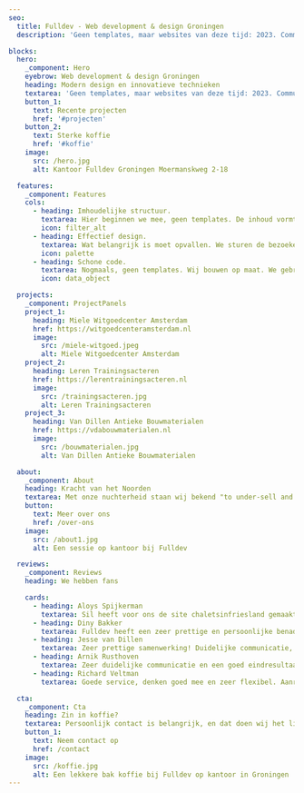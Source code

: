 ```yaml
---
seo:
  title: Fulldev - Web development & design Groningen
  description: 'Geen templates, maar websites van deze tijd: 2023. Communiceren doen we ook niet meer via postduif, toch?'

blocks:
  hero:
    _component: Hero
    eyebrow: Web development & design Groningen
    heading: Modern design en innovatieve technieken
    textarea: 'Geen templates, maar websites van deze tijd: 2023. Communiceren doen we ook niet meer via postduif, toch?'
    button_1:
      text: Recente projecten
      href: '#projecten'
    button_2:
      text: Sterke koffie
      href: '#koffie'
    image:
      src: /hero.jpg
      alt: Kantoor Fulldev Groningen Moermanskweg 2-18

  features:
    _component: Features
    cols:
      - heading: Imhoudelijke structuur.
        textarea: Hier beginnen we mee, geen templates. De inhoud vormt de basis, zodat de bezoeker precies ziet wat 'ie moet zien.
        icon: filter_alt
      - heading: Effectief design.
        textarea: Wat belangrijk is moet opvallen. We sturen de bezoeker naar jouw doel. Maximaal resultaat uit je website.
        icon: palette
      - heading: Schone code.
        textarea: Nogmaals, geen templates. Wij bouwen op maat. We gebruiken alleen wat nodig is, zo blijft je website lightweight.
        icon: data_object

  projects:
    _component: ProjectPanels
    project_1:
      heading: Miele Witgoedcenter Amsterdam
      href: https://witgoedcenteramsterdam.nl
      image:
        src: /miele-witgoed.jpeg
        alt: Miele Witgoedcenter Amsterdam
    project_2:
      heading: Leren Trainingsacteren
      href: https://lerentrainingsacteren.nl
      image:
        src: /trainingsacteren.jpg
        alt: Leren Trainingsacteren
    project_3:
      heading: Van Dillen Antieke Bouwmaterialen
      href: https://vdabouwmaterialen.nl
      image:
        src: /bouwmaterialen.jpg
        alt: Van Dillen Antieke Bouwmaterialen

  about:
    _component: About
    heading: Kracht van het Noorden
    textarea: Met onze nuchterheid staan wij bekend "to under-sell and over-deliver". Vanuit ons ruime en lichte kantoor in Groningen werken wij keihard aan succesvolle websites.
    button:
      text: Meer over ons
      href: /over-ons
    image:
      src: /about1.jpg
      alt: Een sessie op kantoor bij Fulldev

  reviews:
    _component: Reviews
    heading: We hebben fans

    cards:
      - heading: Aloys Spijkerman
        textarea: Sil heeft voor ons de site chaletsinfriesland gemaakt naar zeer tevredenheid. Wij zijn hem ook dankbaar dat hij voor de verhuur smoobu heeft geadviseerd. Er is geen betere!
      - heading: Diny Bakker
        textarea: Fulldev heeft een zeer prettige en persoonlijke benadering! Er wordt goed geluisterd naar de wensen en de visie van de klant. Met als resultaat een zeer originele website die opvalt! Ik ben er erg blij mee!
      - heading: Jesse van Dillen
        textarea: Zeer prettige samenwerking! Duidelijke communicatie, uitleg en bewerkingsprogramma’s. Zeer tevreden met het samen behaalde resultaat
      - heading: Arnik Rusthoven
        textarea: Zeer duidelijke communicatie en een goed eindresultaat!
      - heading: Richard Veltman
        textarea: Goede service, denken goed mee en zeer flexibel. Aanrader!

  cta:
    _component: Cta
    heading: Zin in koffie?
    textarea: Persoonlijk contact is belangrijk, en dat doen wij het liefst onder het genot van een lekkere bak koffie. Neem contact op voor een goed gesprek.
    button_1:
      text: Neem contact op
      href: /contact
    image:
      src: /koffie.jpg
      alt: Een lekkere bak koffie bij Fulldev op kantoor in Groningen
---
```

